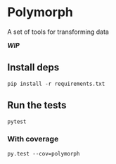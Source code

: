 # Polymorph

A set of tools for transforming data

***WIP***

## Install deps

`pip install -r requirements.txt`

## Run the tests

`pytest`

### With coverage

`py.test --cov=polymorph`
